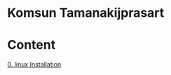 # Komsun Tamanakijprasart

# Content
[0. linux Installation]([0_Linux_Installation.md](https://github.com/komxun/ardupilot-ros2-sitl/tree/0-Linux-Installation))
